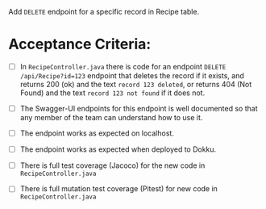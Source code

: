 Add `DELETE` endpoint for a specific record in Recipe table.

# Acceptance Criteria:

- [ ] In `RecipeController.java` there is code for an 
      endpoint `DELETE /api/Recipe?id=123` endpoint 
      that deletes the record if it exists, and returns 200 (ok) and 
      the text `record 123 deleted`, or returns 404 (Not Found) and
      the text `record 123 not found` if it does not.
- [ ] The Swagger-UI endpoints for this endpoint is well documented
      so that any member of the team can understand how to use it.
- [ ] The endpoint works as expected on localhost.
- [ ] The endpoint works as expected when deployed to Dokku.
- [ ] There is full test coverage (Jacoco) for the new code in 
      `RecipeController.java`
- [ ] There is full mutation test coverage (Pitest) for new code in
      `RecipeController.java`


